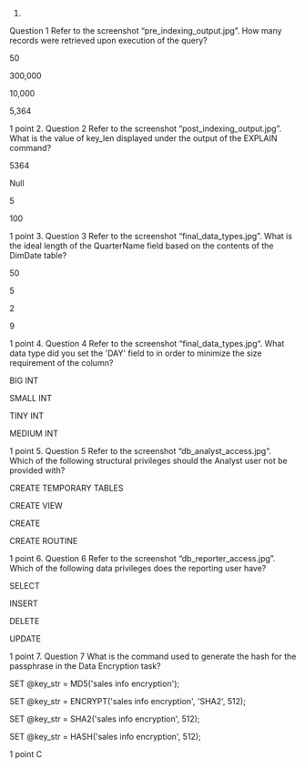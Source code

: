 1.
Question 1
Refer to the screenshot “pre_indexing_output.jpg”. How many records were retrieved upon execution of the query?



50 



300,000



10,000



5,364


1 point
2.
Question 2
Refer to the screenshot “post_indexing_output.jpg”. What is the value of key_len displayed under the output of the EXPLAIN command?



5364



Null



5



100


1 point
3.
Question 3
Refer to the screenshot “final_data_types.jpg”. What is the ideal length of the QuarterName field based on the contents of the DimDate table?



50



5



2



9


1 point
4.
Question 4
Refer to the screenshot “final_data_types.jpg“. What data type did you set the 'DAY' field to in order to minimize the size requirement of the column?



BIG INT



SMALL INT



TINY INT



MEDIUM INT


1 point
5.
Question 5
Refer to the screenshot “db_analyst_access.jpg“. Which of the following structural privileges should the Analyst user not be provided with?



CREATE TEMPORARY TABLES



CREATE VIEW



CREATE



CREATE ROUTINE


1 point
6.
Question 6
Refer to the screenshot “db_reporter_access.jpg”. Which of the following data privileges does the reporting user have?



SELECT



INSERT



DELETE



UPDATE


1 point
7.
Question 7
What is the command used to generate the hash for the passphrase in the Data Encryption task?



SET @key_str = MD5('sales info encryption');



SET @key_str = ENCRYPT('sales info encryption', 'SHA2', 512);



SET @key_str = SHA2('sales info encryption', 512);



SET @key_str = HASH('sales info encryption', 512);


1 point
C